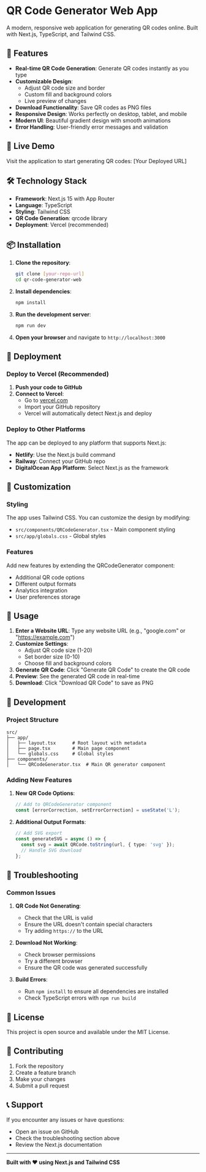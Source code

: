 # QR Code Generator Web App

A modern, responsive web application for generating QR codes online. Built with Next.js, TypeScript, and Tailwind CSS.

## 🌟 Features

- **Real-time QR Code Generation**: Generate QR codes instantly as you type
- **Customizable Design**: 
  - Adjust QR code size and border
  - Custom fill and background colors
  - Live preview of changes
- **Download Functionality**: Save QR codes as PNG files
- **Responsive Design**: Works perfectly on desktop, tablet, and mobile
- **Modern UI**: Beautiful gradient design with smooth animations
- **Error Handling**: User-friendly error messages and validation

## 🚀 Live Demo

Visit the application to start generating QR codes: [Your Deployed URL]

## 🛠️ Technology Stack

- **Framework**: Next.js 15 with App Router
- **Language**: TypeScript
- **Styling**: Tailwind CSS
- **QR Code Generation**: qrcode library
- **Deployment**: Vercel (recommended)

## 📦 Installation

1. **Clone the repository**:
   ```bash
   git clone [your-repo-url]
   cd qr-code-generator-web
   ```

2. **Install dependencies**:
   ```bash
   npm install
   ```

3. **Run the development server**:
   ```bash
   npm run dev
   ```

4. **Open your browser** and navigate to `http://localhost:3000`

## 🚀 Deployment

### Deploy to Vercel (Recommended)

1. **Push your code to GitHub**
2. **Connect to Vercel**:
   - Go to [vercel.com](https://vercel.com)
   - Import your GitHub repository
   - Vercel will automatically detect Next.js and deploy

### Deploy to Other Platforms

The app can be deployed to any platform that supports Next.js:

- **Netlify**: Use the Next.js build command
- **Railway**: Connect your GitHub repo
- **DigitalOcean App Platform**: Select Next.js as the framework

## 🎨 Customization

### Styling
The app uses Tailwind CSS. You can customize the design by modifying:
- `src/components/QRCodeGenerator.tsx` - Main component styling
- `src/app/globals.css` - Global styles

### Features
Add new features by extending the QRCodeGenerator component:
- Additional QR code options
- Different output formats
- Analytics integration
- User preferences storage

## 📱 Usage

1. **Enter a Website URL**: Type any website URL (e.g., "google.com" or "https://example.com")
2. **Customize Settings**:
   - Adjust QR code size (1-20)
   - Set border size (0-10)
   - Choose fill and background colors
3. **Generate QR Code**: Click "Generate QR Code" to create the QR code
4. **Preview**: See the generated QR code in real-time
5. **Download**: Click "Download QR Code" to save as PNG

## 🔧 Development

### Project Structure
```
src/
├── app/
│   ├── layout.tsx      # Root layout with metadata
│   ├── page.tsx        # Main page component
│   └── globals.css     # Global styles
├── components/
│   └── QRCodeGenerator.tsx  # Main QR generator component
```

### Adding New Features

1. **New QR Code Options**:
   ```typescript
   // Add to QRCodeGenerator component
   const [errorCorrection, setErrorCorrection] = useState('L');
   ```

2. **Additional Output Formats**:
   ```typescript
   // Add SVG export
   const generateSVG = async () => {
     const svg = await QRCode.toString(url, { type: 'svg' });
     // Handle SVG download
   };
   ```

## 🐛 Troubleshooting

### Common Issues

1. **QR Code Not Generating**:
   - Check that the URL is valid
   - Ensure the URL doesn't contain special characters
   - Try adding `https://` to the URL

2. **Download Not Working**:
   - Check browser permissions
   - Try a different browser
   - Ensure the QR code was generated successfully

3. **Build Errors**:
   - Run `npm install` to ensure all dependencies are installed
   - Check TypeScript errors with `npm run build`

## 📄 License

This project is open source and available under the MIT License.

## 🤝 Contributing

1. Fork the repository
2. Create a feature branch
3. Make your changes
4. Submit a pull request

## 📞 Support

If you encounter any issues or have questions:
- Open an issue on GitHub
- Check the troubleshooting section above
- Review the Next.js documentation

---

**Built with ❤️ using Next.js and Tailwind CSS**
